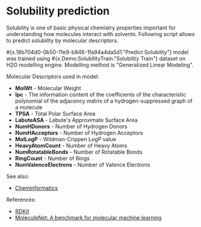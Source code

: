 <!-- TITLE: Solubility prediction -->
<!-- SUBTITLE: -->

# Solubility prediction

Solubility is one of basic physical chemistry properties important for understanding how molecules 
interact with solvents. Following script allows to predict solubility by molecular descriptors.

#{x.18b704d0-0b50-11e9-b846-1fa94a4da5d1."Predict Solubility"} model was trained using 
#{x.Demo:SolubilityTrain."Solubility Train"} dataset on H2O modelling engine. Modelling method is "Generalized Linear Modeling". 

Molecular Descriptors used in model:
* **MolWt** - Molecular Weight
* **Ipc** - The information content of the coefficients of the characteristic polynomial of the adjacency matrix of a hydrogen-suppressed graph of a molecule
* **TPSA** - Total Polar Surface Area
* **LabuteASA** - Labute's Approximate Surface Area
* **NumHDonors** - Number of Hydrogen Donors
* **NumHAcceptors** - Number of Hydrogen Acceptors
* **MolLogP** - Wildman-Crippen LogP value
* **HeavyAtomCount** - Number of Heavy Atoms
* **NumRotatableBonds** - Number of Rotatable Bonds
* **RingCount** - Number of Rings
* **NumValenceElectrons** - Number of Valence Electrons

See also:

* [Cheminformatics](../cheminformatics.md)

References:

* [RDKit](https://www.rdkit.org)
* [MoleculeNet: A benchmark for molecular machine learning](https://arxiv.org/abs/1703.00564)        
